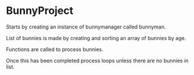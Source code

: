 # BunnyProject

Starts by creating an instance of bunnymanager called bunnyman.

List of bunnies is made by creating and sorting an array of bunnies by age.

Functions are called to process bunnies.

Once this has been completed process loops unless there are no bunnies in list.
